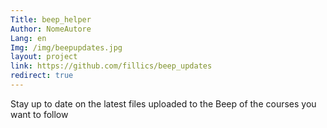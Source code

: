 ```yaml
---
Title: beep_helper
Author: NomeAutore
Lang: en
Img: /img/beepupdates.jpg
layout: project
link: https://github.com/fillics/beep_updates
redirect: true
---
```

Stay up to date on the latest files uploaded to the Beep of the courses you want to follow
